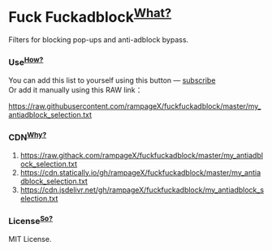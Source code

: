 # Fuck Fuckadblock<sup>[What?](https://github.com/bogachenko/fuckfuckadblock/wiki/About-Fuck-Fuckadblock)</sup>

Filters for blocking pop-ups and anti-adblock bypass.

### Use<sup>[How?](https://github.com/bogachenko/fuckfuckadblock/wiki/Installation-instruction)</sup>

You can add this list to yourself using this button — [subscribe](https://subscribe.adblockplus.org/?location=https://raw.githubusercontent.com/rampageX/fuckfuckadblock/master/my_antiadblock_selection.txt&title=My%20Fuck%20Fuckadblock)<br>Or add it manually using this RAW link：

  https://raw.githubusercontent.com/rampageX/fuckfuckadblock/master/my_antiadblock_selection.txt

### CDN<sup>[Why?](https://github.com/bogachenko/fuckfuckadblock/wiki/Mirror-lists)</sup>

1. https://raw.githack.com/rampageX/fuckfuckadblock/master/my_antiadblock_selection.txt
2. https://cdn.statically.io/gh/rampageX/fuckfuckadblock/master/my_antiadblock_selection.txt
3. https://cdn.jsdelivr.net/gh/rampageX/fuckfuckadblock/my_antiadblock_selection.txt

### License<sup>[So?](https://github.com/bogachenko/fuckfuckadblock/blob/master/LICENSE.md)</sup>

MIT License.

